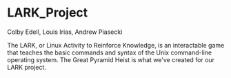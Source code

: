# LARK_Project

Colby Edell, Louis Irias, Andrew Piasecki

The LARK, or Linux Activity to Reinforce Knowledge, is an interactable game that teaches the basic commands and syntax of the Unix command-line operating system. The Great Pyramid Heist is what we've created for our LARK project.
